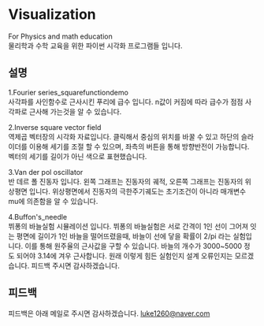 # Visualization
For Physics and math education\
물리학과 수학 교육을 위한 파이썬 시각화 프로그램들 입니다.

## 설명
1.Fourier series_squarefunctiondemo \
사각파를 사인함수로 근사시킨 푸리에 급수 입니다. n값이 커짐에 따라 급수가 점점 사각파로 근사해 가는것을 알 수 있습니다.

2.Inverse square vector field \
역제곱 벡터장의 시각화 자료입니다. 클릭해서 중심의 위치를 바꿀 수 있고 하단의 슬라이더를 이용해 세기를 조절 할 수 있으며, 좌측의 버튼을 통해 방향반전이 가능합니다. 벡터의 세기를 길이가 아닌 색으로 표현했습니다.

3.Van der pol oscillator\
반 데르 폴 진동자 입니다. 왼쪽 그래프는 진동자의 궤적, 오른쪽 그래프는 진동자의 위상평면 입니다. 위상평면에서 진동자의 극한주기궤도는 초기조건이 아니라 매개변수 mu에 의존함을 알 수 있습니다.

4.Buffon's_needle\
뷔퐁의 바늘실험 시뮬레이션 입니다. 뷔퐁의 바늘실험은 서로 간격이 1인 선이 그어져 잇는 평면에 길이가 1인 바늘을 떨어뜨렸을때, 바늘이 선에 닿을 확률이 2/pi 라는 실험입니다. 이를 통해 원주율의 근사값을 구할 수 있습니다. 바늘의 개수가 3000~5000 정도 되어야 3.14에 겨우 근사합니다. 원래 이렇게 힘든 실험인지 설계 오류인지는 모르겠습니다. 피드백 주시면 감사하겠습니다.

## 피드백
피드백은 아래 메일로 주시면 감사하겠습니다.
luke1260@naver.com

